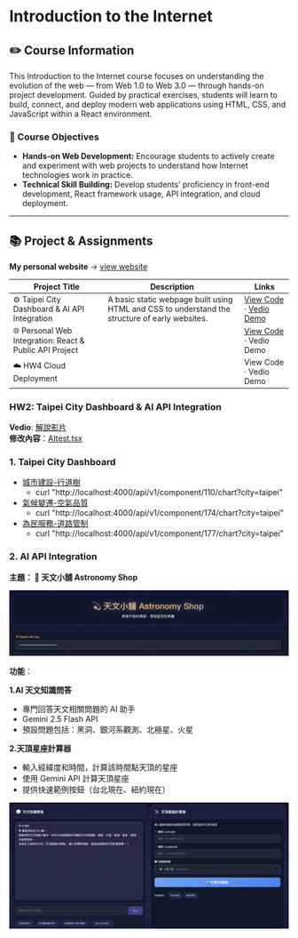 # Introduction to the Internet  

## ✏️ Course Information    
This Introduction to the Internet course focuses on understanding the evolution of the web — from Web 1.0 to Web 3.0 — through hands-on project development. Guided by practical exercises, students will learn to build, connect, and deploy modern web applications using HTML, CSS, and JavaScript within a React environment.

### 🎯 Course Objectives   
- **Hands-on Web Development:**
Encourage students to actively create and experiment with web projects to understand how Internet technologies work in practice.  
- **Technical Skill Building:**
Develop students’ proficiency in front-end development, React framework usage, API integration, and cloud deployment.

******** 
## 📚 Project & Assignments

**My personal website** -> [view website](https://emmahsueh.github.io/Hsueh_sWeb/ )    

| Project Title | Description | Links |
|----------------|--------------|--------|
| ⚙️ Taipei City Dashboard & AI API Integration | A basic static webpage built using HTML and CSS to understand the structure of early websites. | [View Code](AItest.tsx) · [Vedio Demo](https://www.youtube.com/watch?v=JaCVpCXk--Q) |
| 🌐 Personal Web Integration: React & Public API Project | | [View Code](link-to-github) · Vedio Demo |
| ☁️ HW4 Cloud Deployment |  | View Code · Vedio Demo |



### HW2: Taipei City Dashboard & AI API Integration 
**Vedio**: [解說影片](https://www.youtube.com/watch?v=JaCVpCXk--Q)   
**修改內容**：[AItest.tsx](AItest.tsx)

### 1. Taipei City Dashboard    
 - [城市建設-行道樹](https://citydashboard.taipei/embed/110/taipei)
   - curl "http://localhost:4000/api/v1/component/110/chart?city=taipei"
 - [氣候變遷-空氣品質](https://citydashboard.taipei/embed/174/taipei)
   - curl "http://localhost:4000/api/v1/component/174/chart?city=taipei"
 - [為民服務-道路管制](https://citydashboard.taipei/embed/177/taipei)
   - curl "http://localhost:4000/api/v1/component/177/chart?city=taipei"

### 2. AI API Integration 
**主題： 💫 天文小舖 Astronomy Shop** 

![image](Image/天文小舖.png)

**功能**： 

**1.AI 天文知識問答**   
  - 專門回答天文相關問題的 AI 助手
  - Gemini 2.5 Flash API
  - 預設問題包括：黑洞、銀河系觀測、北極星、火星 

**2.天頂星座計算器**   
  - 輸入經緯度和時間，計算該時間點天頂的星座
  - 使用 Gemini API 計算天頂星座
  - 提供快速範例按鈕（台北現在、紐約現在）   

![image](Image/天文小舖2.png)


  


